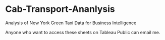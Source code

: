 # Cab-Transport-Ananlysis
Analysis of New York Green Taxi Data for Business Intelligence

Anyone who want to access these sheets on Tableau Public can email me. 
